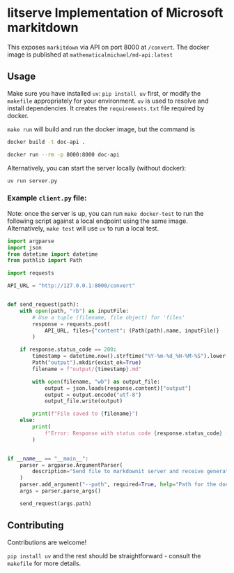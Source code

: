 # litserve Implementation of Microsoft markitdown

This exposes `markitdown` via API on port 8000 at `/convert`.
The docker image is published at `mathematicalmichael/md-api:latest`

## Usage
Make sure you have installed `uv`: `pip install uv` first, or modify the `makefile` appropriately for your environment.
`uv` is used to resolve and install dependencies. It creates the `requirements.txt` file required by docker.

`make run` will build and run the docker image, but the command is

```bash
docker build -t doc-api .
```

```bash
docker run --rm -p 8000:8000 doc-api
```

Alternatively, you can start the server locally (without docker):
```
uv run server.py
```

### Example `client.py` file:
Note: once the server is up, you can run `make docker-test` to run the following script against a local endpoint using the same image. Alternatively,  `make test` will use `uv` to run a local test.

```python
import argparse
import json
from datetime import datetime
from pathlib import Path

import requests

API_URL = "http://127.0.0.1:8000/convert"


def send_request(path):
    with open(path, "rb") as inputFile:
        # Use a tuple (filename, file object) for 'files'
        response = requests.post(
            API_URL, files={"content": (Path(path).name, inputFile)}
        )

    if response.status_code == 200:
        timestamp = datetime.now().strftime("%Y-%m-%d_%H-%M-%S").lower()
        Path("output").mkdir(exist_ok=True)
        filename = f"output/{timestamp}.md"

        with open(filename, "wb") as output_file:
            output = json.loads(response.content)["output"]
            output = output.encode("utf-8")
            output_file.write(output)

        print(f"File saved to {filename}")
    else:
        print(
            f"Error: Response with status code {response.status_code} - {response.text}"
        )


if __name__ == "__main__":
    parser = argparse.ArgumentParser(
        description="Send file to markdownit server and receive generated markdown content."
    )
    parser.add_argument("--path", required=True, help="Path for the document file.")
    args = parser.parse_args()

    send_request(args.path)
```

## Contributing

Contributions are welcome!

`pip install uv` and the rest should be straightforward - consult the `makefile` for more details.
